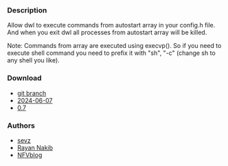 ### Description
Allow dwl to execute commands from autostart array in your config.h file. And when you exit dwl all processes from autostart array will be killed.

Note: Commands from array are executed using execvp(). So if you need to execute shell command you need to prefix it with "sh", "-c" (change sh to any shell you like).

### Download
- [git branch](https://codeberg.org/sevz/dwl/src/branch/autostart)
- [2024-06-07](https://codeberg.org/dwl/dwl-patches/raw/branch/main/patches/autostart/autostart.patch)
- [0.7](https://codeberg.org/dwl/dwl-patches/raw/branch/main/patches/autostart/autostart-0.7.patch)

### Authors
- [sevz](https://codeberg.org/sevz)
- [Rayan Nakib](https://nakibrayan2.pages.dev/)
- [NFVblog](https://github.com/nf02)
